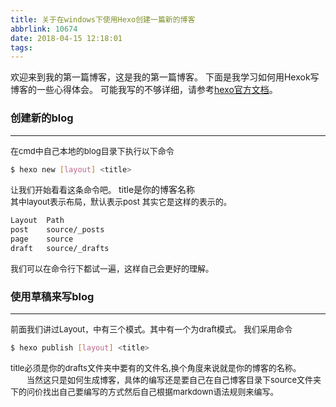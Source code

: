 ```yaml
---
title: 关于在windows下使用Hexo创建一篇新的博客
abbrlink: 10674
date: 2018-04-15 12:18:01
tags:
---
```

欢迎来到我的第一篇博客，这是我的第一篇博客。
下面是我学习如何用Hexok写博客的一些心得体会。
可能我写的不够详细，请参考[hexo官方文档](https://hexo.io/docs/writing.html)。

<!-- more -->
### 创建新的blog
---
<font size="2">在cmd中自己本地的blog目录下执行以下命令</font><br/>
``` bash
$ hexo new [layout] <title>
```
<font size="2">让我们开始看看这条命令吧。</font>
<font>title是你的博客名称</font><br/>
<font size="2">其中layout表示布局，默认表示post</font>
<font size="2">其实它是这样的表示的。</font><br/>
```bash
Layout  Path 
post    source/_posts 
page    source 
draft   source/_drafts 
```


<font size="2">我们可以在命令行下都试一遍，这样自己会更好的理解。</font>

### 使用草稿来写blog
---

<font size="2">前面我们讲过Layout，中有三个模式。其中有一个为draft模式。</font>
<font size="2"> 我们采用命令</font>
``` bash
$ hexo publish [layout] <title>
```
<font size="2">title必须是你的drafts文件夹中要有的文件名,换个角度来说就是你的博客的名称。</font><br/>
<font size="2">&emsp;&emsp;当然这只是如何生成博客，具体的编写还是要自己在自己博客目录下source文件夹下的问价找出自己要编写的方式然后自己根据markdown语法规则来编写。</font>